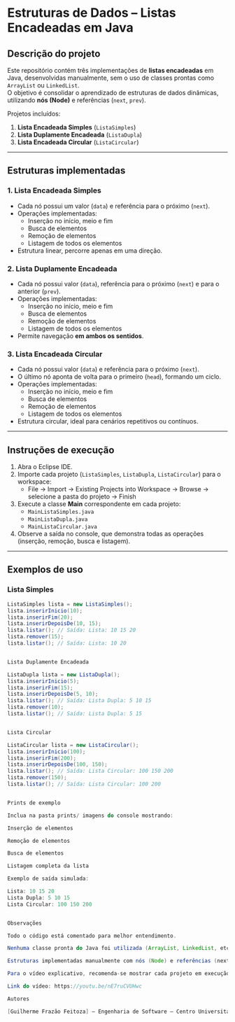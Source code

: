 # Estruturas de Dados – Listas Encadeadas em Java

## Descrição do projeto
Este repositório contém três implementações de **listas encadeadas** em Java, desenvolvidas manualmente, sem o uso de classes prontas como `ArrayList` ou `LinkedList`.  
O objetivo é consolidar o aprendizado de estruturas de dados dinâmicas, utilizando **nós (Node)** e referências (`next`, `prev`).

Projetos incluídos:

1. **Lista Encadeada Simples** (`ListaSimples`)
2. **Lista Duplamente Encadeada** (`ListaDupla`)
3. **Lista Encadeada Circular** (`ListaCircular`)

---

## Estruturas implementadas

### 1. Lista Encadeada Simples
- Cada nó possui um valor (`data`) e referência para o próximo (`next`).
- Operações implementadas:
  - Inserção no início, meio e fim
  - Busca de elementos
  - Remoção de elementos
  - Listagem de todos os elementos
- Estrutura linear, percorre apenas em uma direção.

### 2. Lista Duplamente Encadeada
- Cada nó possui valor (`data`), referência para o próximo (`next`) e para o anterior (`prev`).
- Operações implementadas:
  - Inserção no início, meio e fim
  - Busca de elementos
  - Remoção de elementos
  - Listagem de todos os elementos
- Permite navegação **em ambos os sentidos**.

### 3. Lista Encadeada Circular
- Cada nó possui valor (`data`) e referência para o próximo (`next`).
- O último nó aponta de volta para o primeiro (`head`), formando um ciclo.
- Operações implementadas:
  - Inserção no início, meio e fim
  - Busca de elementos
  - Remoção de elementos
  - Listagem de todos os elementos
- Estrutura circular, ideal para cenários repetitivos ou contínuos.

---

## Instruções de execução

1. Abra o Eclipse IDE.  
2. Importe cada projeto (`ListaSimples`, `ListaDupla`, `ListaCircular`) para o workspace:  
   - File → Import → Existing Projects into Workspace → Browse → selecione a pasta do projeto → Finish  
3. Execute a classe **Main** correspondente em cada projeto:  
   - `MainListaSimples.java`  
   - `MainListaDupla.java`  
   - `MainListaCircular.java`  
4. Observe a saída no console, que demonstra todas as operações (inserção, remoção, busca e listagem).

---

## Exemplos de uso

### Lista Simples
```java
ListaSimples lista = new ListaSimples();
lista.inserirInicio(10);
lista.inserirFim(20);
lista.inserirDepoisDe(10, 15);
lista.listar(); // Saída: Lista: 10 15 20
lista.remover(15);
lista.listar(); // Saída: Lista: 10 20


Lista Duplamente Encadeada

ListaDupla lista = new ListaDupla();
lista.inserirInicio(5);
lista.inserirFim(15);
lista.inserirDepoisDe(5, 10);
lista.listar(); // Saída: Lista Dupla: 5 10 15
lista.remover(10);
lista.listar(); // Saída: Lista Dupla: 5 15


Lista Circular

ListaCircular lista = new ListaCircular();
lista.inserirInicio(100);
lista.inserirFim(200);
lista.inserirDepoisDe(100, 150);
lista.listar(); // Saída: Lista Circular: 100 150 200
lista.remover(150);
lista.listar(); // Saída: Lista Circular: 100 200


Prints de exemplo

Inclua na pasta prints/ imagens do console mostrando:

Inserção de elementos

Remoção de elementos

Busca de elementos

Listagem completa da lista

Exemplo de saída simulada:

Lista: 10 15 20
Lista Dupla: 5 10 15
Lista Circular: 100 150 200


Observações

Todo o código está comentado para melhor entendimento.

Nenhuma classe pronta do Java foi utilizada (ArrayList, LinkedList, etc.).

Estruturas implementadas manualmente com nós (Node) e referências (next, prev).

Para o vídeo explicativo, recomenda-se mostrar cada projeto em execução no Eclipse, destacando as diferenças entre as listas.

Link do vídeo: https://youtu.be/nE7ruCVUHwc

Autores

[Guilherme Frazão Feitoza] – Engenharia de Software – Centro Universitário Santo Agostinho
